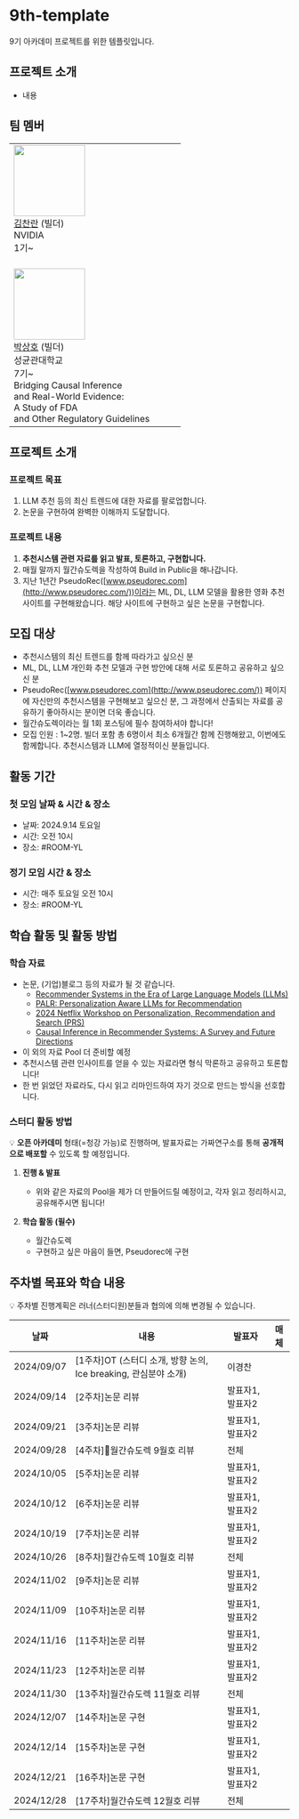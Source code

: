 # 9th-template
9기 아카데미 프로젝트를 위한 템플릿입니다.

## 프로젝트 소개
- 내용

## 팀 멤버
|  | | | |
|---|------|-------|---------|
|   <img src = "https://avatars1.githubusercontent.com/u/4317641?s=460&u=8d90f1833f528e5a62e26b7f6af5c9868d2820af&v=4" width="128px;"/> <br/> [김찬란](https://github.com/seriousran) (빌더) <br/> NVIDIA <br/> 1기~ <br/>  <br/> |   |   |    |
|   <img src = "https://avatars.githubusercontent.com/u/60315070?s=400&u=778854dfa9e806ceb1bc3e8d6cf30634df316c15&v=4" width="128px;"/> <br/> [박상호](https://www.linkedin.com/in/sangho-park-4220aa22a/) (빌더) <br/> 성균관대학교<br/> 7기~ <br/> Bridging Causal Inference <br/> and Real-World Evidence: <br/> A Study of FDA <br/> and Other Regulatory Guidelines <br/> |  |   |    |

## 프로젝트 소개

### 프로젝트 목표
1. LLM 추천 등의 최신 트렌드에 대한 자료를 팔로업합니다.
2. 논문을 구현하여 완벽한 이해까지 도달합니다.

### 프로젝트 내용
1. **추천시스템 관련 자료를 읽고 발표, 토론하고, 구현합니다.**
2. 매월 말까지 월간슈도렉을 작성하여 Build in Public을 해나갑니다.
3. 지난 1년간 PseudoRec([www.pseudorec.com](http://www.pseudorec.com/))이라는 ML, DL, LLM 모델을 활용한 영화 추천 사이트를 구현해왔습니다. 해당 사이트에 구현하고 싶은 논문을 구현합니다.

## 모집 대상
- 추천시스템의 최신 트렌드를 함께 따라가고 싶으신 분
- ML, DL, LLM 개인화 추천 모델과 구현 방안에 대해 서로 토론하고 공유하고 싶으신 분
- PseudoRec([www.pseudorec.com](http://www.pseudorec.com/)) 페이지에 자신만의 추천시스템을 구현해보고 싶으신 분, 그 과정에서 산출되는 자료를 공유하기 좋아하시는 분이면 더욱 좋습니다.
- 월간슈도렉이라는 월 1회 포스팅에 필수 참여하셔야 합니다!
- 모집 인원 : 1~2명. 빌더 포함 총 6명이서 최소 6개월간 함께 진행해왔고, 이번에도 함께합니다. 추천시스템과 LLM에 열정적이신 분들입니다.

## 활동 기간
### 첫 모임 날짜 & 시간 & 장소
- 날짜: 2024.9.14 토요일
- 시간: 오전 10시
- 장소: #ROOM-YL

### 정기 모임 시간 & 장소
- 시간: 매주 토요일 오전 10시
- 장소: #ROOM-YL

## 학습 활동 및 활동 방법
### 학습 자료
- 논문, (기업)블로그 등의 자료가 될 것 같습니다.
  - [Recommender Systems in the Era of Large Language Models (LLMs)](https://arxiv.org/pdf/2307.02046)
  - [PALR: Personalization Aware LLMs for Recommendation](https://arxiv.org/pdf/2305.07622)
  - [2024 Netflix Workshop on Personalization, Recommendation and Search (PRS)](https://prs2024.splashthat.com/)
  - [Causal Inference in Recommender Systems: A Survey and Future Directions](https://arxiv.org/abs/2208.12397)
- 이 외의 자료 Pool 더 준비할 예정
- 추천시스템 관련 인사이트를 얻을 수 있는 자료라면 형식 막론하고 공유하고 토론합니다!
- 한 번 읽었던 자료라도, 다시 읽고 리마인드하여 자기 것으로 만드는 방식을 선호합니다.

### 스터디 활동 방법
💡 **오픈 아카데미** 형태(=청강 가능)로 진행하며, 발표자료는 가짜연구소를 통해 **공개적으로 배포할** 수 있도록 할 예정입니다.
    
1. **진행 & 발표**
    - 위와 같은 자료의 Pool을 제가 더 만들어드릴 예정이고, 각자 읽고 정리하시고, 공유해주시면 됩니다!
    
2. **학습 활동 (필수)**
    - 월간슈도렉
    - 구현하고 싶은 마음이 들면, Pseudorec에 구현


## 주차별 목표와 학습 내용
💡 주차별 진행계획은 러너(스터디원)분들과 협의에 의해 변경될 수 있습니다.

| 날짜 | 내용 | 발표자 | 매체 | 
| ----- | ----- | -------- | ----- |
| 2024/09/07 | [1주차]OT (스터디 소개, 방향 논의, Ice breaking, 관심분야 소개) | 이경찬 |  | 
| 2024/09/14 | [2주차]논문 리뷰 | 발표자1, 발표자2 |  | 
| 2024/09/21 | [3주차]논문 리뷰 | 발표자1, 발표자2 |  | 
| 2024/09/28 | [4주차]월간슈도렉 9월호 리뷰 | 전체 |  | 
| 2024/10/05 | [5주차]논문 리뷰 | 발표자1, 발표자2 |  | 
| 2024/10/12 | [6주차]논문 리뷰 | 발표자1, 발표자2 |  | 
| 2024/10/19 | [7주차]논문 리뷰 | 발표자1, 발표자2 |  | 
| 2024/10/26 | [8주차]월간슈도렉 10월호 리뷰 | 전체 |  | 
| 2024/11/02 | [9주차]논문 리뷰 | 발표자1, 발표자2 |  | 
| 2024/11/09 | [10주차]논문 리뷰 | 발표자1, 발표자2 |  | 
| 2024/11/16 | [11주차]논문 리뷰 | 발표자1, 발표자2 |  | 
| 2024/11/23 | [12주차]논문 리뷰 | 발표자1, 발표자2 |  | 
| 2024/11/30 | [13주차]월간슈도렉 11월호 리뷰 | 전체 |  | 
| 2024/12/07 | [14주차]논문 구현 | 발표자1, 발표자2 |  | 
| 2024/12/14 | [15주차]논문 구현 | 발표자1, 발표자2 |  | 
| 2024/12/21 | [16주차]논문 구현 | 발표자1, 발표자2 |  | 
| 2024/12/28 | [17주차]월간슈도렉 12월호 리뷰 | 전체 |  | 
